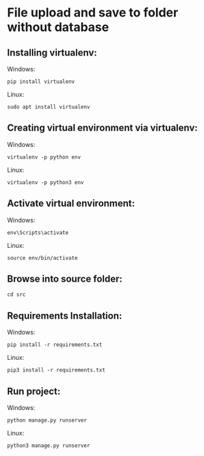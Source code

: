 # File upload and save to folder without database

## Installing virtualenv:
Windows:
```
pip install virtualenv
```

Linux:
```
sudo apt install virtualenv
```
## Creating virtual environment via virtualenv:
Windows:
```
virtualenv -p python env
```

Linux:
```
virtualenv -p python3 env
```

## Activate virtual environment:
Windows:
```
env\Scripts\activate
```

Linux:
```
source env/bin/activate
```

## Browse into source folder: 
```
cd src
```

## Requirements Installation:
Windows:
```
pip install -r requirements.txt
```

Linux:
```
pip3 install -r requirements.txt
```

## Run project:
Windows:
```
python manage.py runserver
```

Linux:
```
python3 manage.py runserver
```


